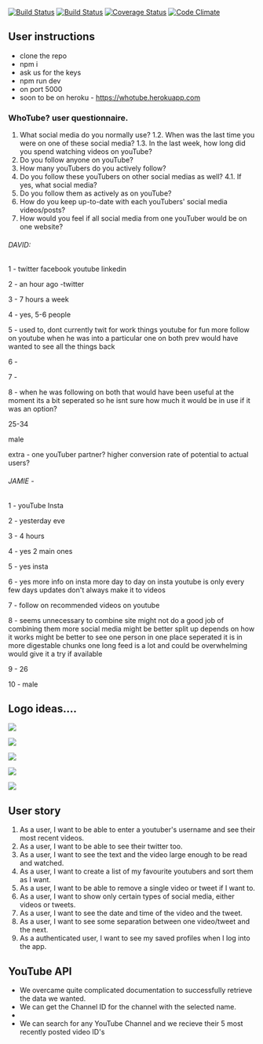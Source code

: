 [![Build Status](https://travis-ci.org/susanx/whotube.svg?branch=master)](https://travis-ci.org/susanx/whotube)
[![Build Status](https://travis-ci.org/susanx/whotube.svg?branch=master)](https://travis-ci.org/susanx/whotube)
[![Coverage Status](https://coveralls.io/repos/github/susanx/whotube/badge.svg?branch=master)](https://coveralls.io/github/susanx/whotube?branch=master)
[![Code Climate](https://codeclimate.com/github/codeclimate/codeclimate/badges/gpa.svg)](https://codeclimate.com/github/susanx/whotube)


## User instructions

* clone the repo
* npm i 
* ask us for the keys
* npm run dev 
* on port 5000
* soon to be on heroku - https://whotube.herokuapp.com


### WhoTube? user questionnaire.

1. What social media do you normally use?
    1.2. When was the last time you were on one of these social media?
    1.3. In the last week, how long did you spend watching videos on youTube?
2. Do you follow anyone on youTube? 
3. How many youTubers do you actively follow?
4. Do you follow these youTubers on other social medias as well?
    4.1. If yes, what social media?
5. Do you follow them as actively as on youTube?
6. How do you keep up-to-date with each youTubers' social media videos/posts?
7. How would you feel if all social media from one youTuber would be on one website?

###### DAVID:

1 - twitter
facebook 
youtube
linkedin

2 - an hour ago -twitter

3 - 7 hours a week

4 - yes, 5-6 people

5 - used to, dont currently
twit for work things
youtube for fun
more follow on youtube when he was into a particular one on both
prev would have wanted to see all the things back 

6 - 

7 - 

8 - when he was following on both that would have been useful
at the moment its a bit seperated so he isnt sure how much it would be in use
if it was an option?

25-34

male

extra - one youTuber partner?
higher conversion rate of potential to actual users?


###### JAMIE - 

1 - youTube Insta

2 - yesterday eve

3 - 4 hours

4 - yes 2 main ones

5 - yes insta

6 - yes more info on insta
more day to day on insta
youtube is only every few days
updates don't always make it to videos

7 - follow on recommended videos on youtube

8 - seems unnecessary to combine
site might not do a good job of combining them
more social media might be better split up
depends on how it works
might be better to see one person in one place
seperated it is in more digestable chunks
one long feed is a lot and could be overwhelming
would give it a try if available

9 - 26

10 - male

## Logo ideas....
![](https://cdn.dribbble.com/users/20931/screenshots/2518827/trivify_g1_dribbble.gif)

![](https://cdn.dribbble.com/users/1487848/screenshots/3590275/buho.gif)

![](https://i.imgur.com/4R3krGk.png)

![](https://i.imgur.com/quBhwVY.png)

![](https://i.imgur.com/FVsZOgd.gif)

## User story

1. As a user, I want to be able to enter a youtuber's username and see their most recent videos.
2. As a user, I want to be able to see their twitter too.
3. As a user, I want to see the text and the video large enough to be read and watched.
4. As a user, I want to create a list of my favourite youtubers and sort them as I want.
5. As a user, I want to be able to remove a single video or tweet if I want to.
6. As a user, I want to show only certain types of social media, either videos or tweets.
7. As a user, I want to see the date and time of the video and the tweet.
8. As a user, I want to see some separation between one video/tweet and the next.
9. As a authenticated user, I want to see my saved profiles when I log into the app.


## YouTube API

* We overcame quite complicated documentation to successfully retrieve the data we wanted.
* We can get the Channel ID for the channel with the selected name.
* 
* We can search for any YouTube Channel and we recieve their 5 most recently posted video ID's
